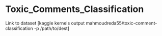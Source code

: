 # Toxic_Comments_Classification

Link to dataset
[kaggle kernels output mahmoudreda55/toxic-comment-classification -p /path/to/dest]
